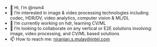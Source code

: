 - 👋 Hi, I’m @nsm4
- 👀 I’m interested in image & video processing technologies including codec, HDR/DV, video analytics, computer vision & ML/DL
- 🌱 I’m currently working on hdr, learning CV/ML
- 💞️ I’m looking to collaborate on any vertical or E2E solutions involving: image, video processing, and CV/ML based solutions
- 📫 How to reach me: <niranjan.s.mulay@intel.com>

<!---
nsm4/nsm4 is a ✨ special ✨ repository because its `README.md` (this file) appears on your GitHub profile.
You can click the Preview link to take a look at your changes.
--->
